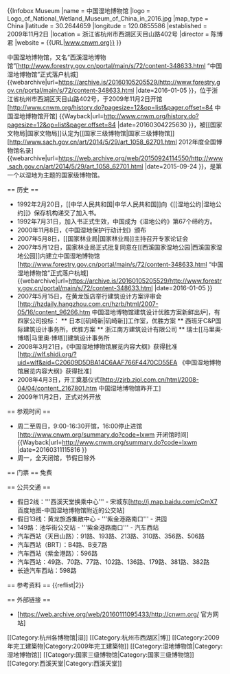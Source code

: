 {{Infobox Museum
 |name          = 中国湿地博物馆
 |logo          = Logo_of_National_Wetland_Museum_of_China_in_2016.jpg
 |map_type      = China
 |latitude      = 30.2644659
 |longitude     = 120.0855586
 |established   = 2009年11月2日
 |location      = 浙江省杭州市西湖区天目山路402号
 |director      = 陈博君
 |website       = {{URL|www.cnwm.org}}
}}

中国湿地博物馆，又名“西溪湿地博物馆”<ref>[http://www.forestry.gov.cn/portal/main/s/72/content-348633.html “中国湿地博物馆”正式落户杭城] {{webarchive|url=https://archive.is/20160105205529/http://www.forestry.gov.cn/portal/main/s/72/content-348633.html |date=2016-01-05 }}</ref>，位于浙江省杭州市西湖区天目山路402号，于2009年11月2日开馆<ref>[http://www.cnwm.org/history.do?pagesize=12&op=list&pager.offset=84 中国湿地博物馆开馆] {{Wayback|url=http://www.cnwm.org/history.do?pagesize=12&op=list&pager.offset=84 |date=20160304225630 }}</ref>，被[[国家文物局|国家文物局]]认定为[[国家三级博物馆|国家三级博物馆]]<ref>[http://www.sach.gov.cn/art/2014/5/29/art_1058_62701.html 2012年度全国博物馆名录] {{webarchive|url=https://web.archive.org/web/20150924114550/http://www.sach.gov.cn/art/2014/5/29/art_1058_62701.html |date=2015-09-24 }}</ref>，是第一个以湿地为主题的国家级博物馆。

== 历史 ==
* 1992年2月20日，[[中华人民共和国|中华人民共和国]]向《[[湿地公约|湿地公约]]》保存机构递交了加入书。
* 1992年7月31日，加入书正式生效，中国成为《湿地公约》第67个缔约方。
* 2000年11月8日，《中国湿地保护行动计划》颁布
* 2007年5月8日，[[国家林业局|国家林业局]]主持召开专家论证会
* 2007年5月12日，国家林业局正式批复同意在[[西溪国家湿地公园|西溪国家湿地公园]]内建立中国湿地博物馆<ref>[http://www.forestry.gov.cn/portal/main/s/72/content-348633.html “中国湿地博物馆”正式落户杭城] {{webarchive|url=https://archive.is/20160105205529/http://www.forestry.gov.cn/portal/main/s/72/content-348633.html |date=2016-01-05 }}</ref>
* 2007年5月15日，在黄龙饭店举行建筑设计方案评审会<ref>[http://hzdaily.hangzhou.com.cn/hzrb/html/2007-05/16/content_96266.htm 中国湿地博物馆建筑设计优胜方案新鲜出炉]</ref>，有四家公司投标：
** 日本[[矶崎新|矶崎新]]工作室，优胜方案
** 西班牙C&P国际建筑设计事务所，优胜方案
** 浙江南方建筑设计有限公司
** 瑞士[[马里奥·博塔|马里奥·博塔]]建筑设计事务所
* 2008年3月21日，《中国湿地博物馆展览内容大纲》获得批准<ref>[http://wlf.shidi.org/?uid=wlf&aid=C20609D5DBA14C6AAF766F4470CD55EA 《中国湿地博物馆展览内容大纲》获得批准]</ref>
* 2008年4月3日，开工奠基仪式<ref>[http://zjrb.zjol.com.cn/html/2008-04/04/content_2167801.htm 中国湿地博物馆昨开工]</ref>
* 2009年11月2日，正式对外开放

== 参观时间 ==
* 周二至周日，9:00-16:30开馆，16:00停止进馆<ref>[http://www.cnwm.org/summary.do?code=lxwm 开闭馆时间] {{Wayback|url=http://www.cnwm.org/summary.do?code=lxwm |date=20160311115816 }}</ref>
* 周一，全天闭馆，节假日除外

== 门票 ==
免费

== 公共交通 ==
* 假日2线：'''西溪天堂换乘中心''' - 宋城东<ref>[http://j.map.baidu.com/cCmX7 百度地图-中国湿地博物馆附近的公交站]</ref>
* 假日13线：黄龙旅游集散中心 - '''紫金港路南口''' - 洪园
* 149路：池华街公交站 - '''紫金港路南口''' - 汽车西站
* 汽车西站（天目山路）：91路、193路、213路、310路、356路、506路
* 汽车西站（BRT）：B4路、B支7路
* 汽车西站（紫金港路）：596路
* 汽车西站：49路、70路、77路、102路、136路、179路、381路、382路
* 长途汽车西站：598路

== 参考资料 ==
{{reflist|2}}

== 外部链接 ==
* [https://web.archive.org/web/20160111095433/http://cnwm.org/ 官方网站]

[[Category:杭州各博物馆|湿]]
[[Category:杭州市西湖区|博]]
[[Category:2009年完工建築物|Category:2009年完工建築物]]
[[Category:湿地博物馆|Category:湿地博物馆]]
[[Category:国家三级博物馆|Category:国家三级博物馆]]
[[Category:西溪天堂|Category:西溪天堂]]